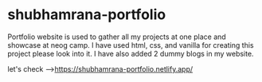 # shubhamrana-portfolio
Portfolio website is used to gather all my projects at one place and showcase at neog camp. I have used html, css, and vanilla for creating this project please look into it. I have also added 2 dummy blogs in my website.

let's check -->https://shubhamrana-portfolio.netlify.app/
